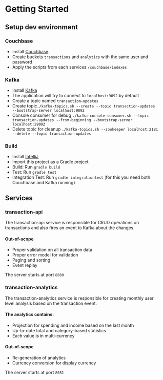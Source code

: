 # Getting Started

## Setup dev environment

### Couchbase

* Install [Couchbase](https://docs.couchbase.com/server/current/install/install-intro.html)
* Create buckets `transactions` and `analytics` with the same user and password
* Apply the scripts from each services `/couchbase/indexes`

### Kafka

* Install [Kafka](https://kafka.apache.org/quickstart)
* The application will try to connect to `localhost:9092` by default
* Create a topic named `transaction-updates`
* Create topic`./kafka-topics.sh --create --topic transaction-updates --bootstrap-server localhost:9092`
* Console consumer for
  debug `./kafka-console-consumer.sh --topic transaction-updates --from-beginning --bootstrap-server localhost:29092`
* Delete topic for cleanup `./kafka-topics.sh --zookeeper localhost:2181 --delete --topic transaction-updates`

### Build

* Install [IntelliJ](https://www.jetbrains.com/idea/download/?section=windows)
* Import this project as a Gradle project
* Build: Run `gradle build`
* Test: Run `gradle test`
* Integration Test: Run `gradle integrationtest` (for this you need both Couchbase and Kafka running)

## Services

### transaction-api

The transaction-api service is responsible for CRUD operations on transactions and also fires an event to Kafka about
the changes.

#### Out-of-scope

* Proper validation on all transaction data
* Proper error model for validation
* Paging and sorting
* Event replay

The server starts at port `8080`

### transaction-analytics

The transaction-analytics service is responsible for creating monthly user level analysis based on the transaction
event.

#### The analytics contains:

* Projection for spending and income based on the last month
* Up-to-date total and category-based statistics
* Each value is in multi-currency

#### Out-of-scope

* Re-generation of analytics
* Currency conversion for display currency

The server starts at port `8081`